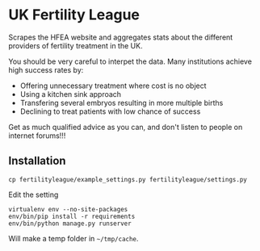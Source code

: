 # UK Fertility League

Scrapes the HFEA website and aggregates stats about the different providers of fertility treatment in the UK.

You should be very careful to interpet the data.  Many institutions achieve high success rates by:

  - Offering unnecessary treatment where cost is no object
  - Using a kitchen sink approach
  - Transfering several embryos resulting in more multiple births
  - Declining to treat patients with low chance of success

Get as much qualified advice as you can, and don't listen to people on internet forums!!!

## Installation

```
cp fertilityleague/example_settings.py fertilityleague/settings.py
```

Edit the setting

```
virtualenv env --no-site-packages
env/bin/pip install -r requirements
env/bin/python manage.py runserver
```

Will make a temp folder in `~/tmp/cache`.


